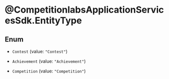 # @CompetitionlabsApplicationServicesSdk.EntityType

## Enum


* `Contest` (value: `"Contest"`)

* `Achievement` (value: `"Achievement"`)

* `Competition` (value: `"Competition"`)


